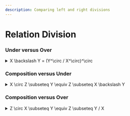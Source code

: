 ```yaml
---
description: Comparing left and right divisions
---
```


# Relation Division

### Under versus Over

<details>

<summary><span class="math">X \backslash Y = (Y^\circ / X^\circ)^\circ</span></summary>

***

```
sig A { X: set B }

sig B {}

sig C { Y: set B }

check {
  Under[A,B,C,X,Y] = ~(Over[A,B,C,~Y,~X])
} for 10
```

</details>

### Composition versus Under

<details>

<summary><span class="math">X \circ Z \subseteq Y \equiv Z \subseteq X \backslash Y</span></summary>

***

```
sig A { X: set B }

sig B {}

sig C { Y: set B, Z: set A}

check {
  Z.X in Y iff Z in Under[A,B,C,X,Y]
} for 10
```

</details>

### Composition versus Over

<details>

<summary><span class="math">Z \circ X \subseteq  Y \equiv Z \subseteq Y / X</span></summary>

***

```
sig A { Z: set C}

sig B { X: set A, Y: set C}

sig C {}

check {
  X.Z in Y iff Z in Over[A,B,C,Y,X]
} for 10
```

</details>

